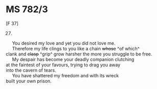 # MS 782/3

[F 37]

27.

&nbsp;&nbsp;&nbsp;&nbsp;&nbsp;You desired my love and yet you did not love me. \
&nbsp;&nbsp;&nbsp;&nbsp;&nbsp;Therefore my life clings to you like a chain ~~whose~~ ^of which^ \
clank and ~~clasp~~ ^grip^ grow harsher the more you struggle to be free. \
&nbsp;&nbsp;&nbsp;&nbsp;&nbsp;My despair has become your deadly companion clutching \
at the faintest of your favours, trying to drag you away \
into the cavern of tears. \
&nbsp;&nbsp;&nbsp;&nbsp;&nbsp;You have shattered my freedom and with its wreck \
built your own prison.
